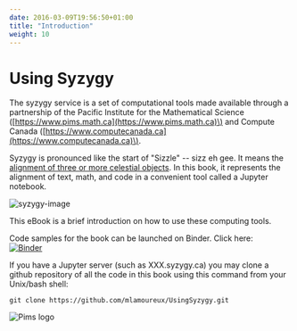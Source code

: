 ```yaml
---
date: 2016-03-09T19:56:50+01:00
title: "Introduction"
weight: 10
---
```


# Using Syzygy

The syzygy service is a set of computational tools made available through a partnership of the Pacific Institute for the Mathematical Science \([https://www.pims.math.ca](https://www.pims.math.ca)\) and Compute Canada \([https://www.computecanada.ca](https://www.computecanada.ca)\).

Syzygy is pronounced like the start of "Sizzle" -- sizz eh gee. It means the [alignment of three or more celestial objects](http://www.nytimes.com/1981/03/31/science/science-watch-a-really-big-syzygy.html). In this book, it represents the alignment of text, math, and code in a convenient tool called a Jupyter notebook.

![syzygy-image](https://upload.wikimedia.org/wikipedia/commons/c/c2/Three_Planets_Dance_Over_La_Silla.jpg)

This eBook is a brief introduction on how to use these computing tools.

Code samples for the book can be launched on Binder. Click here:  
[![Binder](http://mybinder.org/badge.svg)](http://mybinder.org:/repo/mlamoureux/usingsyzygy)

If you have a Jupyter server \(such as XXX.syzygy.ca\) you may clone a github repository of all the code in this book using this command from your Unix/bash shell:

```
git clone https://github.com/mlamoureux/UsingSyzygy.git
```

![Pims logo](http://media.pims.math.ca/logos/webhorizfulllarge.png)
